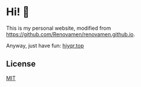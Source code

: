 # Hi! 🤔

This is my personal website, modified from https://github.com/Renovamen/renovamen.github.io.

Anyway, just have fun: [hiyqr.top](https://hiyqr.top)


## License

[MIT](LICENSE)
